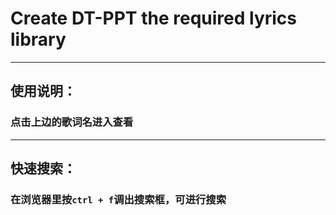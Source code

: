 # Create DT-PPT the required lyrics library

---

## 使用说明：

### 点击上边的歌词名进入查看
---
## 快速搜索：

### 在浏览器里按`ctrl + f`调出搜索框，可进行搜索